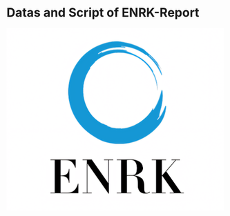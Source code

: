 # Datas and Script of ENRK-Report

![alt text](https://github.com/96mat/ENRK/blob/main/ENRK1.png?raw=true)
